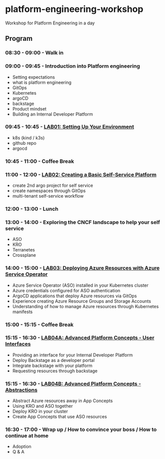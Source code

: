 # platform-engineering-workshop
Workshop for Platform Engineering in a day


## Program

### 08:30 - 09:00 - Walk in

### 09:00 - 09:45 - Introduction into Platform engineering
- Setting expectations
- what is platform engineering
- GitOps
- Kubernetes
- argoCD
- backstage
- Product mindset
- Building an Internal Developer Platform

### 09:45 - 10:45 - [LAB01: Setting Up Your Environment](LAB01.md)
- k8s (kind / k3s)
- github repo
- argocd

### 10:45 - 11:00 - Coffee Break

### 11:00 - 12:00 - [LAB02: Creating a Basic Self-Service Platform](LAB02.md)
- create 2nd argo project for self service
- create namespaces through GitOps
- multi-tenant self-service workflow

### 12:00 - 13:00 - Lunch

### 13:00 - 14:00 - Exploring the CNCF landscape to help your self service
- ASO
- KRO
- Terranetes
- Crossplane

### 14:00 - 15:00 - [LAB03: Deploying Azure Resources with Azure Service Operator](LAB03.md)
- Azure Service Operator (ASO) installed in your Kubernetes cluster
- Azure credentials configured for ASO authentication
- ArgoCD applications that deploy Azure resources via GitOps
- Experience creating Azure Resource Groups and Storage Accounts
- Understanding of how to manage Azure resources through Kubernetes manifests

### 15:00 - 15:15 - Coffee Break

### 15:15 - 16:30 - [LAB04A: Advanced Platform Concepts - User Interfaces](LAB04.md)
- Providing an interface for your Internal Developer Platform
- Deploy Backstage as a developer portal
- Integrate backstage with your platform
- Requesting resources through backstage

### 15:15 - 16:30 - [LAB04B: Advanced Platform Concepts - Abstractions](LAB04.md)
- Abstract Azure resources away in App Concepts
- Using KRO and ASO together
- Deploy KRO in your cluster
- Create App Concepts that use ASO resources

### 16:30 - 17:00 - Wrap up / How to convince your boss / How to continue at home
- Adoption
- Q & A
